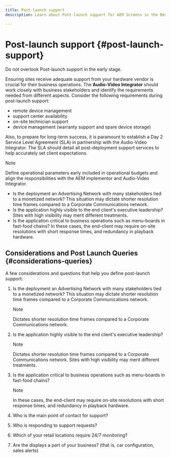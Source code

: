 ```yaml
---
title: Post-launch support
description: Learn about Post-launch support for AEM Screens in the Best Practices Guide.

---
```


# Post-launch support {#post-launch-support}

Do not overlook Post-launch support in the early stage. 

Ensuring sites receive adequate support from your hardware vendor is crucial for their business operations. The **Audio-Video Integrator** should work closely with business stakeholders and identify the requirements needed from different aspects.
Consider the following requirements during post-launch support:

* remote device management
* support center availability
* on-site technician support
* device management (warranty support and spare device storage)

Also, to prepare for long-term success, it is paramount to establish a Day 2 Service Level Agreement (SLA) in partnership with the Audio-Video Integrator. The SLA should detail all post-deployment support services to help accurately set client expectations.

>[!NOTE]
>
>Define operational parameters early included in operational budgets and align the responsibilities with the AEM implementor and Audio-Video Integrator.
>
>* Is the deployment an Advertising Network with many stakeholders tied to a monetized network? This situation may dictate shorter resolution time frames compared to a Corporate Communications network.
>* Is the application highly visible to the end client's executive leadership? Sites with high visibility may merit different treatments.
>* Is the application critical to business operations such as menu-boards in fast-food chains? In these cases, the end-client may require on-site resolutions with short response times, and redundancy in playback hardware.

## Considerations and Post Launch Queries {#considerations-queries}

A few considerations and questions that help you define post-launch support:

1. Is the deployment an Advertising Network with many stakeholders tied to a monetized network? This situation may dictate shorter resolution time frames compared to a Corporate Communications network.
  
   >[!NOTE]
   >
   >Dictates shorter resolution time frames compared to a Corporate Communications network.

1. Is the application highly visible to the end client's executive leadership? 

   >[!NOTE]
   >
   >Dictates shorter resolution time frames compared to a Corporate Communications network. Sites with high visibility may merit different treatments.

1. Is the application critical to business operations such as menu-boards in fast-food chains? 

   >[!NOTE]
   >
   >In these cases, the end-client may require on-site resolutions with short response times, and redundancy in playback hardware.

1. Who is the main point of contact for support?

1. Who is responding to support requests?

1. Which of your retail locations require 24/7 monitoring?

1. Are the displays a part of your business? (that is, car configuration, sales alerts)
